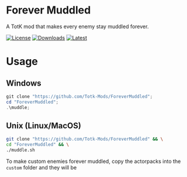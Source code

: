 # Forever Muddled

A TotK mod that makes every enemy stay muddled forever.

[![License](https://img.shields.io/badge/License-MIT-blue.svg?logo=github&logoColor=5751ff&labelColor=2A2C33&color=5751ff&style=for-the-badge)](https://github.com/Totk-Mods/ForeverMuddled/blob/master/License.md) [![Downloads](https://img.shields.io/github/downloads/Totk-Mods/ForeverMuddled/total?label=downloads&logo=github&logoColor=37c75e&labelColor=2A2C33&color=37c75e&style=for-the-badge)](https://github.com/Totk-Mods/ForeverMuddled/releases) [![Latest](https://img.shields.io/github/v/tag/Totk-Mods/ForeverMuddled?label=Release&logo=github&logoColor=324fff&color=324fff&labelColor=2A2C33&style=for-the-badge)](https://github.com/Totk-Mods/ForeverMuddled/releases/latest)

# Usage

## Windows

```powershell
git clone "https://github.com/Totk-Mods/ForeverMuddled";
cd "ForeverMuddled";
.\muddle;
```

## Unix (Linux/MacOS)

```sh
git clone "https://github.com/Totk-Mods/ForeverMuddled" && \
cd "ForeverMuddled" && \
./muddle.sh
```

To make custom enemies forever muddled, copy the actorpacks into the `custom` folder and they will be 